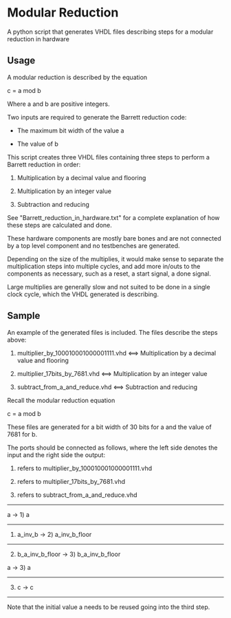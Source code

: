 # Modular Reduction

A python script that generates VHDL files describing steps for a modular reduction in hardware

## Usage

A modular reduction is described by the equation

c = a mod b

Where a and b are positive integers.

Two inputs are required to generate the Barrett reduction code:

- The maximum bit width of the value a

- The value of b

This script creates three VHDL files containing three steps to perform a Barrett reduction in order:

1) Multiplication by a decimal value and flooring

2) Multiplication by an integer value

3) Subtraction and reducing

See "Barrett_reduction_in_hardware.txt" for a complete explanation of how these steps are calculated and done.

These hardware components are mostly bare bones and are not connected by a top level component and no testbenches are generated.

Depending on the size of the multiplies, it would make sense to separate the multiplication steps into multiple cycles,
and add more in/outs to the components as necessary, such as a reset, a start signal, a done signal.

Large multiplies are generally slow and not suited to be done in a single clock cycle, which the VHDL generated is describing.

## Sample

An example of the generated files is included. The files describe the steps above:

1) multiplier_by_100010001000001111.vhd <==> Multiplication by a decimal value and flooring

2) multiplier_17bits_by_7681.vhd <==> Multiplication by an integer value

3) subtract_from_a_and_reduce.vhd <==> Subtraction and reducing

Recall the modular reduction equation

c = a mod b

These files are generated for a bit width of 30 bits for a and the value of 7681 for b.

The ports should be connected as follows, where the left side denotes the input and the right side the output:

1) refers to multiplier_by_100010001000001111.vhd

2) refers to multiplier_17bits_by_7681.vhd

3) refers to subtract_from_a_and_reduce.vhd

-----------------------------------------------------

a                    ->            1) a

-----------------------------------------------------

1) a_inv_b           ->            2) a_inv_b_floor

-----------------------------------------------------

2) b_a_inv_b_floor   ->            3) b_a_inv_b_floor

a                    ->            3) a

-----------------------------------------------------

3) c                 ->            c

-----------------------------------------------------

Note that the initial value a needs to be reused going into the third step.
